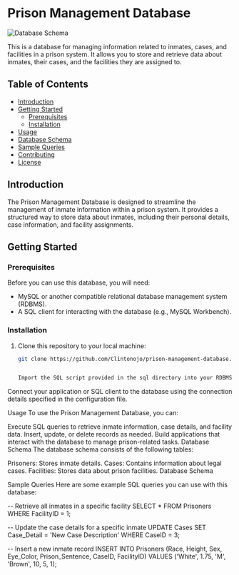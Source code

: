 # Prison Management Database

![Database Schema](link_to_database_schema_image)

This is a database for managing information related to inmates, cases, and facilities in a prison system. It allows you to store and retrieve data about inmates, their cases, and the facilities they are assigned to.

## Table of Contents

- [Introduction](#introduction)
- [Getting Started](#getting-started)
  - [Prerequisites](#prerequisites)
  - [Installation](#installation)
- [Usage](#usage)
- [Database Schema](#database-schema)
- [Sample Queries](#sample-queries)
- [Contributing](#contributing)
- [License](#license)

## Introduction

The Prison Management Database is designed to streamline the management of inmate information within a prison system. It provides a structured way to store data about inmates, including their personal details, case information, and facility assignments.

## Getting Started

### Prerequisites

Before you can use this database, you will need:

- MySQL or another compatible relational database management system (RDBMS).
- A SQL client for interacting with the database (e.g., MySQL Workbench).

### Installation

1. Clone this repository to your local machine:

   ```bash
   git clone https://github.com/Clintonojo/prison-management-database.git


   Import the SQL script provided in the sql directory into your RDBMS to create the database schema and populate it with sample data.

Connect your application or SQL client to the database using the connection details specified in the configuration file.

Usage
To use the Prison Management Database, you can:

Execute SQL queries to retrieve inmate information, case details, and facility data.
Insert, update, or delete records as needed.
Build applications that interact with the database to manage prison-related tasks.
Database Schema
The database schema consists of the following tables:

Prisoners: Stores inmate details.
Cases: Contains information about legal cases.
Facilities: Stores data about prison facilities.
Database Schema

Sample Queries
Here are some example SQL queries you can use with this database:


-- Retrieve all inmates in a specific facility
SELECT * FROM Prisoners WHERE FacilityID = 1;

-- Update the case details for a specific inmate
UPDATE Cases SET Case_Detail = 'New Case Description' WHERE CaseID = 3;

-- Insert a new inmate record
INSERT INTO Prisoners (Race, Height, Sex, Eye_Color, Prison_Sentence, CaseID, FacilityID)
VALUES ('White', 1.75, 'M', 'Brown', 10, 5, 1);




